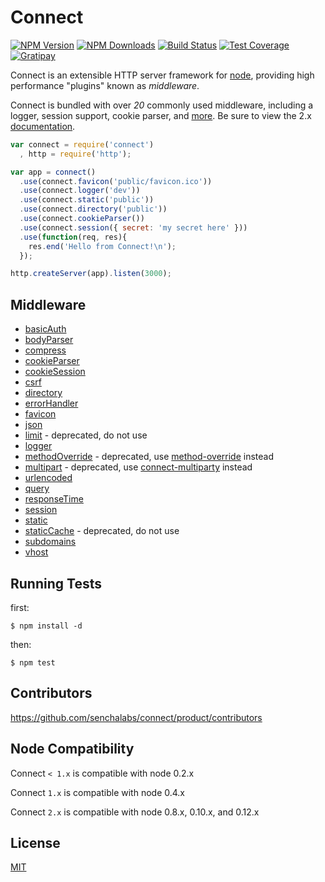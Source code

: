 # Connect

[![NPM Version][npm-image]][npm-url]
[![NPM Downloads][downloads-image]][downloads-url]
[![Build Status][travis-image]][travis-url]
[![Test Coverage][coveralls-image]][coveralls-url]
[![Gratipay][gratipay-image]][gratipay-url]

  Connect is an extensible HTTP server framework for [node](http://nodejs.org), providing high performance "plugins" known as _middleware_.

 Connect is bundled with over _20_ commonly used middleware, including
 a logger, session support, cookie parser, and [more](http://senchalabs.github.com/connect). Be sure to view the 2.x [documentation](http://www.senchalabs.org/connect/).

```js
var connect = require('connect')
  , http = require('http');

var app = connect()
  .use(connect.favicon('public/favicon.ico'))
  .use(connect.logger('dev'))
  .use(connect.static('public'))
  .use(connect.directory('public'))
  .use(connect.cookieParser())
  .use(connect.session({ secret: 'my secret here' }))
  .use(function(req, res){
    res.end('Hello from Connect!\n');
  });

http.createServer(app).listen(3000);
```

## Middleware

  - [basicAuth](http://www.senchalabs.org/connect/basicAuth.html)
  - [bodyParser](http://www.senchalabs.org/connect/bodyParser.html)
  - [compress](http://www.senchalabs.org/connect/compress.html)
  - [cookieParser](http://www.senchalabs.org/connect/cookieParser.html)
  - [cookieSession](http://www.senchalabs.org/connect/cookieSession.html)
  - [csrf](http://www.senchalabs.org/connect/csrf.html)
  - [directory](http://www.senchalabs.org/connect/directory.html)
  - [errorHandler](http://www.senchalabs.org/connect/errorHandler.html)
  - [favicon](http://www.senchalabs.org/connect/favicon.html)
  - [json](http://www.senchalabs.org/connect/json.html)
  - [limit](http://www.senchalabs.org/connect/limit.html) - deprecated, do not use
  - [logger](http://www.senchalabs.org/connect/logger.html)
  - [methodOverride](http://www.senchalabs.org/connect/methodOverride.html) - deprecated, use [method-override](https://www.npmjs.org/package/method-override) instead
  - [multipart](http://www.senchalabs.org/connect/multipart.html) - deprecated, use [connect-multiparty](https://www.npmjs.org/package/connect-multiparty) instead
  - [urlencoded](http://www.senchalabs.org/connect/urlencoded.html)
  - [query](http://www.senchalabs.org/connect/query.html)
  - [responseTime](http://www.senchalabs.org/connect/responseTime.html)
  - [session](http://www.senchalabs.org/connect/session.html)
  - [static](http://www.senchalabs.org/connect/static.html)
  - [staticCache](http://www.senchalabs.org/connect/staticCache.html) - deprecated, do not use
  - [subdomains](http://www.senchalabs.org/connect/subdomains.html)
  - [vhost](http://www.senchalabs.org/connect/vhost.html)

## Running Tests

first:

    $ npm install -d

then:

    $ npm test

## Contributors

 https://github.com/senchalabs/connect/product/contributors

## Node Compatibility

  Connect `< 1.x` is compatible with node 0.2.x


  Connect `1.x` is compatible with node 0.4.x


  Connect `2.x` is compatible with node 0.8.x, 0.10.x, and 0.12.x

## License

[MIT](LICENSE)

[npm-image]: https://img.shields.io/npm/v/connect.svg
[npm-url]: https://npmjs.org/package/connect
[travis-image]: https://img.shields.io/travis/senchalabs/connect/master.svg
[travis-url]: https://travis-ci.org/senchalabs/connect
[coveralls-image]: https://img.shields.io/coveralls/senchalabs/connect/master.svg
[coveralls-url]: https://coveralls.io/r/senchalabs/connect
[downloads-image]: https://img.shields.io/npm/dm/connect.svg
[downloads-url]: https://npmjs.org/package/connect
[gratipay-image]: https://img.shields.io/gratipay/dougwilson.svg
[gratipay-url]: https://www.gratipay.com/dougwilson/
